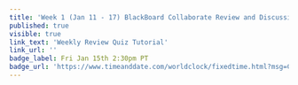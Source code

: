 ```yaml
---
title: 'Week 1 (Jan 11 - 17) BlackBoard Collaborate Review and Discussion'
published: true
visible: true
link_text: 'Weekly Review Quiz Tutorial'
link_url: ''
badge_label: Fri Jan 15th 2:30pm PT
badge_url: 'https://www.timeanddate.com/worldclock/fixedtime.html?msg=CMPT-363+Review+and+Discussion&iso=20210115T1430&p1=256&am=50'
---
```

